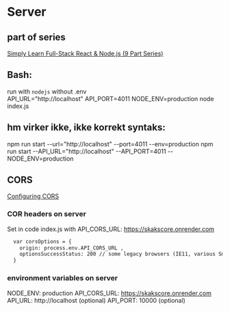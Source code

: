 # Server
## part of series
[Simply Learn Full-Stack React & Node.js (9 Part Series)](https://dev.to/neohed/full-stack-react-nodejs-3-create-the-server-5a83)

## Bash: 
run with `nodejs` without .env  
API_URL="http://localhost" API_PORT=4011 NODE_ENV=production node index.js

## hm virker ikke, ikke korrekt syntaks:
npm run start --url="http://localhost" --port=4011 --env=production
npm run start --API_URL="http://localhost" --API_PORT=4011 --NODE_ENV=production

## CORS
[Configuring CORS](https://github.com/expressjs/cors#configuring-cors)

### COR headers on server
Set in code index.js with API_CORS_URL: https://skakscore.onrender.com
```markdown
  var corsOptions = {
    origin: process.env.API_CORS_URL ,
    optionsSuccessStatus: 200 // some legacy browsers (IE11, various SmartTVs) choke on 204
  }
```


### environment variables on server
NODE_ENV: production
API_CORS_URL: https://skakscore.onrender.com
API_URL: http://localhost (optional)
API_PORT: 10000 (optional)

